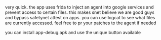 very quick. the app uses frida to inject an agent into google services and prevent access to certain files.
this makes snet believe we are good guys and bypass safetynet attest on apps.
you can use logcat to see what files are currently accessed.
feel free to pr your patches to the agent if needed

you can install app-debug.apk and use the unique button available